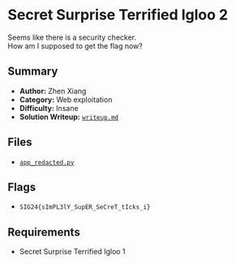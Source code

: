 # Secret Surprise Terrified Igloo 2

Seems like there is a security checker. \
How am I supposed to get the flag now?

## Summary
- **Author:** Zhen Xiang
- **Category:** Web exploitation
- **Difficulty:** Insane
- **Solution Writeup:** [`writeup.md`](./soln/writeup.md)

## Files
- [`app_redacted.py`](./dist/app_redacted.py)

## Flags
- `SIG24{sImPL3lY_SupER_SeCreT_tIcks_i}`

## Requirements
- Secret Surprise Terrified Igloo 1
